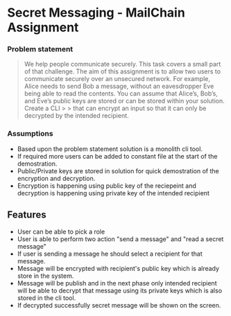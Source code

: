 # Secret Messaging - MailChain Assignment


### Problem statement
> We help people communicate securely. This task covers a small part of that challenge. The aim of this assignment is to allow two users to communicate securely over an unsecured network. For example, Alice needs to send Bob a message, without an eavesdropper Eve being able to read the contents.
You can assume that Alice’s, Bob’s, and Eve’s public keys are stored or can be stored within your solution. Create a CLI > > that can encrypt an input so that it can only be decrypted by the intended recipient.

### Assumptions
- Based upon the problem statement solution is a monolith cli tool.
- If required more users can be added to constant file at the start of the demostration.
- Public/Private keys are stored in solution for quick demostration of the encryption and decryption.
- Encryption is happening using public key of the reciepeint and decryption is happening using private key of the  intended recipient

## Features

- User can be able to pick a role 
- User is able to perform two action "send a message" and "read a secret message"
- If user is sending a message he should select a recipient for that message.
- Message will be encrypted with recipient's public key which is already store in the system. 
- Message will be publish and in the next phase only intended recipient will be able to decrypt that message using its        private keys which is also stored in the cli tool. 
- If decrypted successfully secret message will be shown on the screen.
